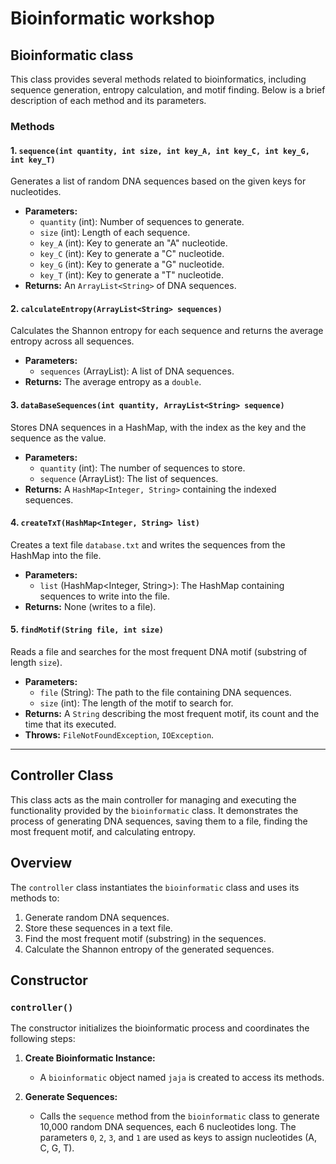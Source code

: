 # Bioinformatic workshop
## Bioinformatic class
This class provides several methods related to bioinformatics, including sequence generation, entropy calculation, and motif finding. Below is a brief description of each method and its parameters.

### Methods

#### 1. `sequence(int quantity, int size, int key_A, int key_C, int key_G, int key_T)`

Generates a list of random DNA sequences based on the given keys for nucleotides.

- **Parameters:**
  - `quantity` (int): Number of sequences to generate.
  - `size` (int): Length of each sequence.
  - `key_A` (int): Key to generate an "A" nucleotide.
  - `key_C` (int): Key to generate a "C" nucleotide.
  - `key_G` (int): Key to generate a "G" nucleotide.
  - `key_T` (int): Key to generate a "T" nucleotide.
- **Returns:** An `ArrayList<String>` of DNA sequences.

#### 2. `calculateEntropy(ArrayList<String> sequences)`

Calculates the Shannon entropy for each sequence and returns the average entropy across all sequences.

- **Parameters:**
  - `sequences` (ArrayList<String>): A list of DNA sequences.
- **Returns:** The average entropy as a `double`.

#### 3. `dataBaseSequences(int quantity, ArrayList<String> sequence)`

Stores DNA sequences in a HashMap, with the index as the key and the sequence as the value.

- **Parameters:**
  - `quantity` (int): The number of sequences to store.
  - `sequence` (ArrayList<String>): The list of sequences.
- **Returns:** A `HashMap<Integer, String>` containing the indexed sequences.

#### 4. `createTxT(HashMap<Integer, String> list)`

Creates a text file `database.txt` and writes the sequences from the HashMap into the file.

- **Parameters:**
  - `list` (HashMap<Integer, String>): The HashMap containing sequences to write into the file.
- **Returns:** None (writes to a file).

#### 5. `findMotif(String file, int size)`

Reads a file and searches for the most frequent DNA motif (substring of length `size`).

- **Parameters:**
  - `file` (String): The path to the file containing DNA sequences.
  - `size` (int): The length of the motif to search for.
- **Returns:** A `String` describing the most frequent motif, its count and the time that its executed.
- **Throws:** `FileNotFoundException`, `IOException`.

---

## Controller Class

This class acts as the main controller for managing and executing the functionality provided by the `bioinformatic` class. It demonstrates the process of generating DNA sequences, saving them to a file, finding the most frequent motif, and calculating entropy.

## Overview

The `controller` class instantiates the `bioinformatic` class and uses its methods to:
1. Generate random DNA sequences.
2. Store these sequences in a text file.
3. Find the most frequent motif (substring) in the sequences.
4. Calculate the Shannon entropy of the generated sequences.

## Constructor

### `controller()`

The constructor initializes the bioinformatic process and coordinates the following steps:

1. **Create Bioinformatic Instance:**
   - A `bioinformatic` object named `jaja` is created to access its methods.

2. **Generate Sequences:**
   - Calls the `sequence` method from the `bioinformatic` class to generate 10,000 random DNA sequences, each 6 nucleotides long. The parameters `0`, `2`, `3`, and `1` are used as keys to assign nucleotides (A, C, G, T).

